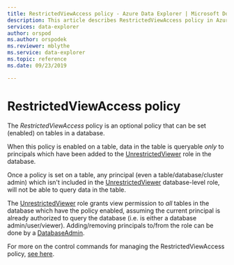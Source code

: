 ```yaml
---
title: RestrictedViewAccess policy - Azure Data Explorer | Microsoft Docs
description: This article describes RestrictedViewAccess policy in Azure Data Explorer.
services: data-explorer
author: orspod
ms.author: orspodek
ms.reviewer: mblythe
ms.service: data-explorer
ms.topic: reference
ms.date: 09/23/2019

---
```

# RestrictedViewAccess policy

The *RestrictedViewAccess* policy is an optional policy that can be set (enabled) on tables in a database.

When this policy is enabled on a table, data in the table is queryable *only* to principals which have been added 
to the [UnrestrictedViewer](../management/access-control/role-based-authorization.md) role in the database.

Once a policy is set on a table, any principal (even a table/database/cluster admin) which isn't included in the 
[UnrestrictedViewer](../management/access-control/role-based-authorization.md) database-level role, will not be able to query data in the table.

The [UnrestrictedViewer](../management/access-control/role-based-authorization.md) role grants view permission to *all* tables in the database which have the policy enabled,
assuming the current principal is already authorized to query the database (i.e. is either a database admin/user/viewer). Adding/removing principals
to/from the role can be done by a [DatabaseAdmin](../management/access-control/role-based-authorization.md).

For more on the control commands for managing the RestrictedViewAccess policy,
[see here](../management/restrictedviewaccess-policy.md).